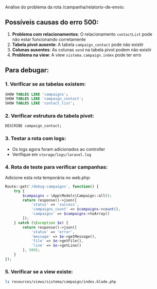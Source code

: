 Análise do problema da rota /campanha/relatorio-de-envio:

## Possíveis causas do erro 500:

1. **Problema com relacionamentos**: O relacionamento `contactList` pode não estar funcionando corretamente
2. **Tabela pivot ausente**: A tabela `campaign_contact` pode não existir
3. **Colunas ausentes**: As colunas `send` na tabela pivot podem não existir
4. **Problema na view**: A view `sistema.campaign.index` pode ter erro

## Para debugar:

### 1. Verificar se as tabelas existem:
```sql
SHOW TABLES LIKE 'campaigns';
SHOW TABLES LIKE 'campaign_contact'; 
SHOW TABLES LIKE 'contact_list';
```

### 2. Verificar estrutura da tabela pivot:
```sql
DESCRIBE campaign_contact;
```

### 3. Testar a rota com logs:
- Os logs agora foram adicionados ao controller
- Verifique em `storage/logs/laravel.log` 

### 4. Rota de teste para verificar campanhas:
Adicione esta rota temporária no web.php:

```php
Route::get('/debug-campaigns', function() {
    try {
        $campaigns = \App\Models\Campaign::all();
        return response()->json([
            'status' => 'success',
            'campaigns_count' => $campaigns->count(),
            'campaigns' => $campaigns->toArray()
        ]);
    } catch (\Exception $e) {
        return response()->json([
            'status' => 'error',
            'message' => $e->getMessage(),
            'file' => $e->getFile(),
            'line' => $e->getLine()
        ], 500);
    }
});
```

### 5. Verificar se a view existe:
```bash
ls resources/views/sistema/campaign/index.blade.php
```